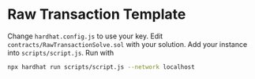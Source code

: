 # Raw Transaction Template

Change `hardhat.config.js` to use your key. Edit
`contracts/RawTransactionSolve.sol` with your solution. Add your instance into
`scripts/script.js`. Run with

```sh
npx hardhat run scripts/script.js --network localhost
```
